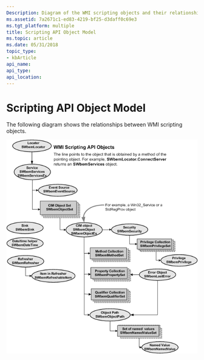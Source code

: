 ```yaml
---
Description: Diagram of the WMI scripting objects and their relationships.
ms.assetid: 7a2671c1-ed83-4219-bf25-d3daff0c69e3
ms.tgt_platform: multiple
title: Scripting API Object Model
ms.topic: article
ms.date: 05/31/2018
topic_type:
- kbArticle
api_name: 
api_type: 
api_location: 
---
```


# Scripting API Object Model

The following diagram shows the relationships between WMI scripting objects.

![relationships between wmi scripting objects](images/wmi-scripting-object-model.png)

 

 



